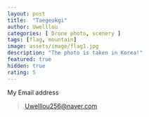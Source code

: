```yaml
---
layout: post
title:  "Taegeukgi"
author: Uwelllou
categories: [ Drone photo, scenery ]
tags: [flag, mountain]
image: assets/image/flag1.jpg
description: "The photo is taken in Korea!"
featured: true
hidden: true
rating: 5
---
```







My Email address

> Uwelllou256@naver.com